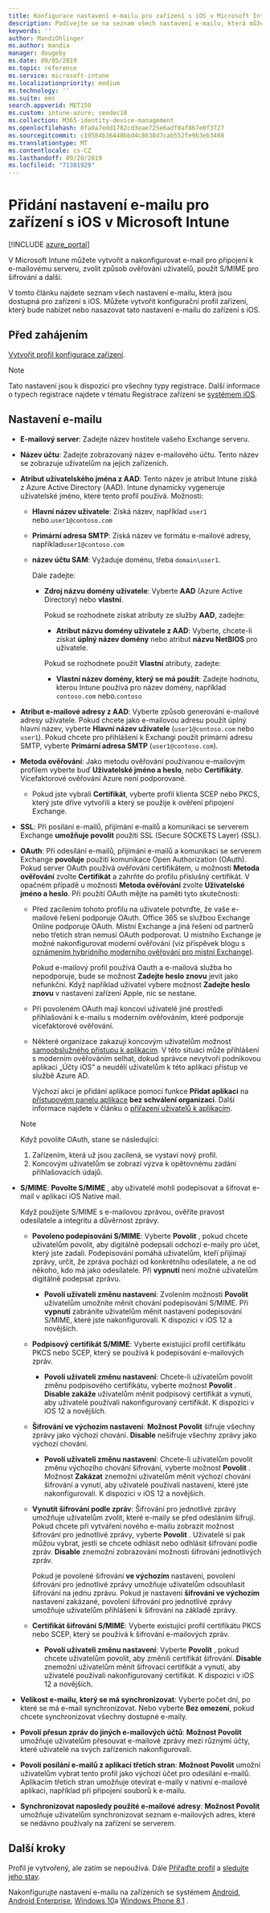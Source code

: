 ```yaml
---
title: Konfigurace nastavení e-mailu pro zařízení s iOS v Microsoft Intune – Azure | Microsoft Docs
description: Podívejte se na seznam všech nastavení e-mailu, která můžete nakonfigurovat a přidat do zařízení se systémem iOS v Microsoft Intune, včetně použití serverů Exchange a získání atributů z Azure Active Directory. Můžete taky povolit SSL, ověřovat uživatele pomocí certifikátů nebo uživatelského jména a hesla a synchronizovat e-mail na zařízeních s iOS pomocí profilů konfigurace zařízení v Microsoft Intune.
keywords: ''
author: MandiOhlinger
ms.author: mandia
manager: dougeby
ms.date: 09/05/2019
ms.topic: reference
ms.service: microsoft-intune
ms.localizationpriority: medium
ms.technology: ''
ms.suite: ems
search.appverid: MET150
ms.custom: intune-azure; seodec18
ms.collection: M365-identity-device-management
ms.openlocfilehash: 8fa0a7edd1782cd3eae725e6adf0af867e0f3727
ms.sourcegitcommit: c19584b36448bbd4c8638d7cab552fe9b3eb3408
ms.translationtype: MT
ms.contentlocale: cs-CZ
ms.lasthandoff: 09/20/2019
ms.locfileid: "71301929"
---
```

# <a name="add-e-mail-settings-for-ios-devices-in-microsoft-intune"></a>Přidání nastavení e-mailu pro zařízení s iOS v Microsoft Intune

[!INCLUDE [azure_portal](./includes/azure_portal.md)]

V Microsoft Intune můžete vytvořit a nakonfigurovat e-mail pro připojení k e-mailovému serveru, zvolit způsob ověřování uživatelů, použít S/MIME pro šifrování a další.

V tomto článku najdete seznam všech nastavení e-mailu, která jsou dostupná pro zařízení s iOS. Můžete vytvořit konfigurační profil zařízení, který bude nabízet nebo nasazovat tato nastavení e-mailu do zařízení s iOS.

## <a name="before-you-begin"></a>Před zahájením

[Vytvořit profil konfigurace zařízení](email-settings-configure.md).

> [!NOTE]
> Tato nastavení jsou k dispozici pro všechny typy registrace. Další informace o typech registrace najdete v tématu Registrace zařízení se [systémem iOS](ios-enroll.md).

## <a name="email-settings"></a>Nastavení e-mailu

- **E-mailový server**: Zadejte název hostitele vašeho Exchange serveru.
- **Název účtu**: Zadejte zobrazovaný název e-mailového účtu. Tento název se zobrazuje uživatelům na jejich zařízeních.
- **Atribut uživatelského jména z AAD**: Tento název je atribut Intune získá z Azure Active Directory (AAD). Intune dynamicky vygeneruje uživatelské jméno, které tento profil používá. Možnosti:
  - **Hlavní název uživatele**: Získá název, například `user1` nebo.`user1@contoso.com`
  - **Primární adresa SMTP**: Získá název ve formátu e-mailové adresy, například`user1@contoso.com`
  - **název účtu SAM**: Vyžaduje doménu, třeba `domain\user1`.

    Dále zadejte:  
    - **Zdroj názvu domény uživatele**: Vyberte **AAD** (Azure Active Directory) nebo **vlastní**.

      Pokud se rozhodnete získat atributy ze služby **AAD**, zadejte:
      - **Atribut názvu domény uživatele z AAD**: Vyberte, chcete-li získat **úplný název domény** nebo atribut **názvu NetBIOS** pro uživatele.

      Pokud se rozhodnete použít **Vlastní** atributy, zadejte:
      - **Vlastní název domény, který se má použít**: Zadejte hodnotu, kterou Intune používá pro název domény, například `contoso.com` nebo.`contoso`

- **Atribut e-mailové adresy z AAD**: Vyberte způsob generování e-mailové adresy uživatele. Pokud chcete jako e-mailovou adresu použít úplný hlavní název, vyberte **Hlavní název uživatele** (`user1@contoso.com` nebo `user1`). Pokud chcete pro přihlášení k Exchangi použít primární adresu SMTP, vyberte **Primární adresa SMTP** (`user1@contoso.com`).
- **Metoda ověřování**: Jako metodu ověřování používanou e-mailovým profilem vyberte buď **Uživatelské jméno a heslo**, nebo **Certifikáty**. Vícefaktorové ověřování Azure není podporované.
  - Pokud jste vybrali **Certifikát**, vyberte profil klienta SCEP nebo PKCS, který jste dříve vytvořili a který se použije k ověření připojení Exchange.
- **SSL**: Při posílání e-mailů, přijímání e-mailů a komunikaci se serverem Exchange **umožňuje povolit** použití SSL (Secure SOCKETS Layer) (SSL).
- **OAuth**: Při odesílání e-mailů, přijímání e-mailů a komunikaci se serverem Exchange **povoluje** použití komunikace Open Authorization (OAuth). Pokud server OAuth používá ověřování certifikátem, u možnosti **Metoda ověřování** zvolte **Certifikát** a zahrňte do profilu příslušný certifikát. V opačném případě u možnosti **Metoda ověřování** zvolte **Uživatelské jméno a heslo**. Při použití OAuth mějte na paměti tyto skutečnosti:

  - Před zacílením tohoto profilu na uživatele potvrďte, že vaše e-mailové řešení podporuje OAuth. Office 365 se službou Exchange Online podporuje OAuth. Místní Exchange a jiná řešení od partnerů nebo třetích stran nemusí OAuth podporovat. U místního Exchange je možné nakonfigurovat moderní ověřování (viz příspěvek blogu s [oznámením hybridního moderního ověřování pro místní Exchange](https://blogs.technet.microsoft.com/exchange/2017/12/06/announcing-hybrid-modern-authentication-for-exchange-on-premises/)).

    Pokud e-mailový profil používá Oauth a e-mailová služba ho nepodporuje, bude se možnost **Zadejte heslo znovu** jevit jako nefunkční. Když například uživatel vybere možnost **Zadejte heslo znovu** v nastavení zařízení Apple, nic se nestane.

  - Při povoleném OAuth mají koncoví uživatelé jiné prostředí přihlašování k e-mailu s moderním ověřováním, které podporuje vícefaktorové ověřování. 

  - Některé organizace zakazují koncovým uživatelům možnost [samoobslužného přístupu k aplikacím](https://docs.microsoft.com/azure/active-directory/manage-apps/manage-self-service-access). V této situaci může přihlášení s moderním ověřováním selhat, dokud správce nevytvoří podnikovou aplikaci „Účty iOS“ a neudělí uživatelům k této aplikaci přístup ve službě Azure AD.

    Výchozí akcí je přidání aplikace pomocí funkce **Přidat aplikaci** na [přístupovém panelu aplikace](https://docs.microsoft.com/azure/active-directory/user-help/active-directory-saas-access-panel-introduction) **bez schválení organizací**. Další informace najdete v článku o [přiřazení uživatelů k aplikacím](https://docs.microsoft.com/azure/active-directory/manage-apps/ways-users-get-assigned-to-applications).

  > [!NOTE]
  > Když povolíte OAuth, stane se následující:  
  > 1. Zařízením, která už jsou zacílená, se vystaví nový profil.
  > 2. Koncovým uživatelům se zobrazí výzva k opětovnému zadání přihlašovacích údajů.

- **S/MIME**: **Povolte S/MIME** , aby uživatelé mohli podepisovat a šifrovat e-mail v aplikaci iOS Native mail. 

  Když použijete S/MIME s e-mailovou zprávou, ověříte pravost odesilatele a integritu a důvěrnost zprávy.

  - **Povoleno podepisování S/MIME**: Vyberte **Povolit** , pokud chcete uživatelům povolit, aby digitálně podepsali odchozí e-maily pro účet, který jste zadali. Podepisování pomáhá uživatelům, kteří přijímají zprávy, určit, že zpráva pochází od konkrétního odesílatele, a ne od někoho, kdo má jako odesílatele. Při **vypnutí** není možné uživatelům digitálně podepsat zprávu.
    - **Povolí uživateli změnu nastavení**: Zvolením možnosti **Povolit** uživatelům umožníte měnit chování podepisování S/MIME. Při **vypnutí** zabráníte uživatelům měnit nastavení podepisování S/MIME, které jste nakonfigurovali. K dispozici v iOS 12 a novějších.

  - **Podpisový certifikát S/MIME**: Vyberte existující profil certifikátu PKCS nebo SCEP, který se používá k podepisování e-mailových zpráv.
    - **Povolí uživateli změnu nastavení**: Chcete-li uživatelům povolit změnu podpisového certifikátu, vyberte možnost **Povolit** . **Disable zakáže** uživatelům měnit podpisový certifikát a vynutí, aby uživatelé používali nakonfigurovaný certifikát. K dispozici v iOS 12 a novějších.

  - **Šifrování ve výchozím nastavení**: **Možnost Povolit** šifruje všechny zprávy jako výchozí chování. **Disable** nešifruje všechny zprávy jako výchozí chování.
    - **Povolí uživateli změnu nastavení**: Chcete-li uživatelům povolit změnu výchozího chování šifrování, vyberte možnost **Povolit** . Možnost **Zakázat** znemožní uživatelům měnit výchozí chování šifrování a vynutí, aby uživatelé používali nastavení, které jste nakonfigurovali. K dispozici v iOS 12 a novějších.

  - **Vynutit šifrování podle zpráv**: Šifrování pro jednotlivé zprávy umožňuje uživatelům zvolit, které e-maily se před odesláním šifrují. Pokud chcete při vytváření nového e-mailu zobrazit možnost šifrování pro jednotlivé zprávy, vyberte **Povolit** . Uživatelé si pak můžou vybrat, jestli se chcete odhlásit nebo odhlásit šifrování podle zpráv. **Disable** znemožní zobrazování možnosti šifrování jednotlivých zpráv.

    Pokud je povolené šifrování **ve výchozím** nastavení, povolení šifrování pro jednotlivé zprávy umožňuje uživatelům odsouhlasit šifrování na jednu zprávu. Pokud je nastavení **šifrování ve výchozím** nastavení zakázané, povolení šifrování pro jednotlivé zprávy umožňuje uživatelům přihlášení k šifrování na základě zprávy.

  - **Certifikát šifrování S/MIME**: Vyberte existující profil certifikátu PKCS nebo SCEP, který se používá k šifrování e-mailových zpráv.
    - **Povolí uživateli změnu nastavení**: Vyberte **Povolit** , pokud chcete uživatelům povolit, aby změnili certifikát šifrování. **Disable** znemožní uživatelům měnit šifrovací certifikát a vynutí, aby uživatelé používali nakonfigurovaný certifikát. K dispozici v iOS 12 a novějších.
- **Velikost e-mailu, který se má synchronizovat**: Vyberte počet dní, po které se má e-mail synchronizovat. Nebo vyberte **Bez omezení**, pokud chcete synchronizovat všechny dostupné e-maily.
- **Povolí přesun zpráv do jiných e-mailových účtů**: **Možnost Povolit** umožňuje uživatelům přesouvat e-mailové zprávy mezi různými účty, které uživatelé na svých zařízeních nakonfigurovali.
- **Povolí posílání e-mailů z aplikací třetích stran**: **Možnost Povolit** umožní uživatelům vybrat tento profil jako výchozí účet pro odesílání e-mailů. Aplikacím třetích stran umožňuje otevírat e-maily v nativní e-mailové aplikaci, například při připojení souborů k e-mailu.
- **Synchronizovat naposledy použité e-mailové adresy**: **Možnost Povolit** umožňuje uživatelům synchronizovat seznam e-mailových adres, které se nedávno používaly na zařízení se serverem.

## <a name="next-steps"></a>Další kroky

Profil je vytvořený, ale zatím se nepoužívá. Dále [Přiřaďte profil](device-profile-assign.md) a [sledujte jeho stav](device-profile-monitor.md).

Nakonfigurujte nastavení e-mailu na zařízeních se systémem [Android](email-settings-android.md), [Android Enterprise](email-settings-android-enterprise.md), [Windows 10](email-settings-windows-10.md)a [Windows Phone 8,1](email-settings-windows-phone-8-1.md) .
